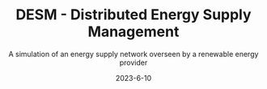 ---
title: "DESM - Distributed Energy Supply Management"
project-type: academic
subtitle: "A simulation of an energy supply network overseen by a renewable energy provider"
modal-id: 5
date: 2023-6-10
img: DESM.png
modal-bg-color: "#71a882ff"        # Colore di sfondo del popup (es. giallo)
modal-text-color: "#000000ff"      # Colore del testo (es. scuro)
alt: "Screenshot del platform 2D"

description: > # L'uso di > permette di scrivere su più righe
  As part of my work on distributed and pervasive systems, I designed and implemented DESM — a distributed energy supply simulation that mimics real-world dynamics between renewable energy providers and thermal power plants.

  The project demonstrates my ability to:
   - Build decentralized networks using gRPC for peer-to-peer coordination.
   - Integrate MQTT protocols for sensor data transmission and broadcast communication.
   - Handle concurrency and synchronization, implementing from-scratch coordination algorithms like the Chang and Roberts ring election.
   - Simulate sensor-based systems, including dynamic CO₂ pollution tracking and environmental data processing with sliding window techniques.
   - Design scalable systems that allow dynamic node insertion, fault tolerance, and RESTful control via admin interfaces.

   In DESM, thermal plants are independent processes that negotiate energy requests in real time, publish sensor data periodically, and interact with both centralized and decentralized components of the system. I built the entire ecosystem locally, ensuring robustness through exception handling, modularity, and clean inter-process communication.


role:
  - Distributed System Designer
  - Programmer
tags:
  - Java
  - MQTT protocols
  - gRPC connections
  - REST interface

project-date: "Giugno 2025"
client: "Distributed and Pervasive system course"
project-url: "https://github.com/Masonrocca21/DESM/tree/main"
---